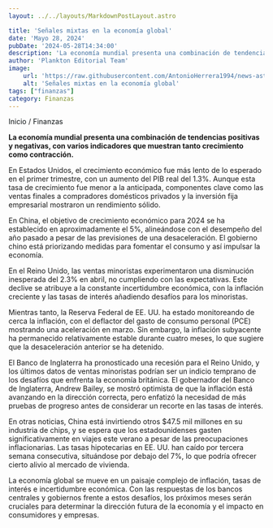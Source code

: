 ```yaml
---
layout: ../../layouts/MarkdownPostLayout.astro

title: 'Señales mixtas en la economía global'
date: 'Mayo 28, 2024'
pubDate: '2024-05-28T14:34:00'
description: 'La economía mundial presenta una combinación de tendencias positivas y negativas, con varios indicadores que muestran tanto crecimiento como contracción.'
author: 'Plankton Editorial Team'
image:
    url: 'https://raw.githubusercontent.com/AntonioHerrera1994/news-astro/master/src/assets/finanzas/finanzas25.webp'
    alt: 'Señales mixtas en la economía global'
tags: ["finanzas"]
category: Finanzas
---
```


<span><a href="/" style="text-decoration:none;color:#0F1416">Inicio</a> / <a href="/finanzas" style="text-decoration:none;color:#0F1416">Finanzas</a></span>


<p style="font-weight: bold;">La economía mundial presenta una combinación de tendencias positivas y negativas, con varios indicadores que muestran tanto crecimiento como contracción.
</p>

En Estados Unidos, el crecimiento económico fue más lento de lo esperado en el primer trimestre, con un aumento del PIB real del 1.3%. Aunque esta tasa de crecimiento fue menor a la anticipada, componentes clave como las ventas finales a compradores domésticos privados y la inversión fija empresarial mostraron un rendimiento sólido.

En China, el objetivo de crecimiento económico para 2024 se ha establecido en aproximadamente el 5%, alineándose con el desempeño del año pasado a pesar de las previsiones de una desaceleración. El gobierno chino está priorizando medidas para fomentar el consumo y así impulsar la economía.

En el Reino Unido, las ventas minoristas experimentaron una disminución inesperada del 2.3% en abril, no cumpliendo con las expectativas. Este declive se atribuye a la constante incertidumbre económica, con la inflación creciente y las tasas de interés añadiendo desafíos para los minoristas.

Mientras tanto, la Reserva Federal de EE. UU. ha estado monitoreando de cerca la inflación, con el deflactor del gasto de consumo personal (PCE) mostrando una aceleración en marzo. Sin embargo, la inflación subyacente ha permanecido relativamente estable durante cuatro meses, lo que sugiere que la desaceleración anterior se ha detenido.

El Banco de Inglaterra ha pronosticado una recesión para el Reino Unido, y los últimos datos de ventas minoristas podrían ser un indicio temprano de los desafíos que enfrenta la economía británica. El gobernador del Banco de Inglaterra, Andrew Bailey, se mostró optimista de que la inflación está avanzando en la dirección correcta, pero enfatizó la necesidad de más pruebas de progreso antes de considerar un recorte en las tasas de interés.

En otras noticias, China está invirtiendo otros $47.5 mil millones en su industria de chips, y se espera que los estadounidenses gasten significativamente en viajes este verano a pesar de las preocupaciones inflacionarias. Las tasas hipotecarias en EE. UU. han caído por tercera semana consecutiva, situándose por debajo del 7%, lo que podría ofrecer cierto alivio al mercado de vivienda.

La economía global se mueve en un paisaje complejo de inflación, tasas de interés e incertidumbre económica. Con las respuestas de los bancos centrales y gobiernos frente a estos desafíos, los próximos meses serán cruciales para determinar la dirección futura de la economía y el impacto en consumidores y empresas.